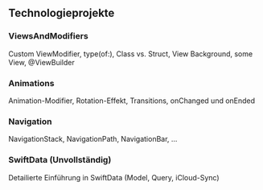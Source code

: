 ## Technologieprojekte
### ViewsAndModifiers
Custom ViewModifier, type(of:), Class vs. Struct, View Background, some View, @ViewBuilder

### Animations
Animation-Modifier, Rotation-Effekt, Transitions, onChanged und onEnded

### Navigation
NavigationStack, NavigationPath, NavigationBar, ... 

### SwiftData (Unvollständig)
Detailierte Einführung in SwiftData (Model, Query, iCloud-Sync)



